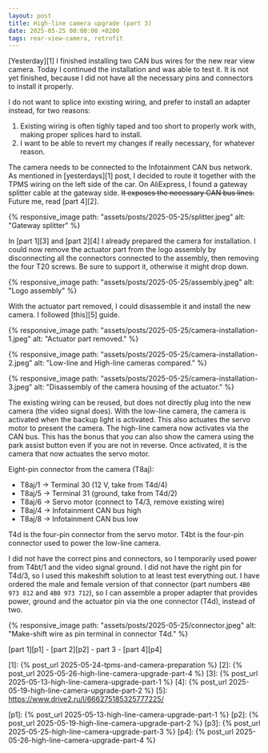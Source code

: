 ```yaml
---
layout: post
title: High-line camera upgrade (part 3)
date: 2025-05-25 00:00:00 +0200
tags: rear-view-camera, retrofit
---
```

[Yesterday][1] I finished installing two CAN bus wires for the new rear view
camera. Today I continued the installation and was able to test it. It is not
yet finished, because I did not have all the necessary pins and connectors to
install it properly.

I do not want to splice into existing wiring, and prefer to install an adapter
instead, for two reasons:

1. Existing wiring is often tighly taped and too short to properly work with,
   making proper splices hard to install.
3. I want to be able to revert my changes if really necessary, for whatever
   reason.

The camera needs to be connected to the Infotainment CAN bus network. As
mentioned in [yesterdays][1] post, I decided to route it together with the TPMS
wiring on the left side of the car. On AliExpress, I found a gateway splitter
cable at the gateway side. ~~It exposes the necessary CAN bus lines.~~ Future
me, read [part 4][2].

{% responsive_image path: "assets/posts/2025-05-25/splitter.jpeg" alt: "Gateway splitter" %}

In [part 1][3] and [part 2][4] I already prepared the camera for installation.
I could now remove the actuator part from the logo assembly by disconnecting
all the connectors connected to the assembly, then removing the four T20
screws. Be sure to support it, otherwise it might drop down.

{% responsive_image path: "assets/posts/2025-05-25/assembly.jpeg" alt: "Logo assembly" %}

With the actuator part removed, I could disassemble it and install the new
camera. I followed [this][5] guide.

{% responsive_image path: "assets/posts/2025-05-25/camera-installation-1.jpeg" alt: "Actuator part removed." %}

{% responsive_image path: "assets/posts/2025-05-25/camera-installation-2.jpeg" alt: "Low-line and High-line cameras compared." %}

{% responsive_image path: "assets/posts/2025-05-25/camera-installation-3.jpeg" alt: "Disassembly of the camera housing of the actuator." %}

The existing wiring can be reused, but does not directly plug into the new
camera (the video signal does). With the low-line camera, the camera is
activated when the backup light is activated. This also actuates the servo
motor to present the camera. The high-line camera now activates via the CAN
bus. This has the bonus that you can also show the camera using the park assist
button even if you are not in reverse. Once activated, it is the camera that
now actuates the servo motor.

Eight-pin connector from the camera (T8aj):

* T8aj/1 -> Terminal 30 (12 V, take from T4d/4)
* T8aj/5 -> Terminal 31 (ground, take from T4d/2)
* T8aj/6 -> Servo motor (connect to T4/3, remove existing wire)
* T8aj/4 -> Infotainment CAN bus high
* T8aj/8 -> Infotainment CAN bus low

T4d is the four-pin connector from the servo motor. T4bt is the four-pin
connector used to power the low-line camera.

I did not have the correct pins and connectors, so I temporarily used power
from T4bt/1 and the video signal ground. I did not have the right pin for
T4d/3, so I used this makeshift solution to at least test everything out. I
have ordered the male and female version of that connector (part numbers
`4B0 973 812` and `4B0 973 712`), so I can assemble a proper adapter that
provides power, ground and the actuator pin via the one connector (T4d),
instead of two.

{% responsive_image path: "assets/posts/2025-05-25/connector.jpeg" alt: "Make-shift wire as pin terminal in connector T4d." %}

[part 1][p1] - [part 2][p2] - part 3 - [part 4][p4]

[1]: {% post_url 2025-05-24-tpms-and-camera-preparation %}
[2]: {% post_url 2025-05-26-high-line-camera-upgrade-part-4 %}
[3]: {% post_url 2025-05-13-high-line-camera-upgrade-part-1 %}
[4]: {% post_url 2025-05-19-high-line-camera-upgrade-part-2 %}
[5]: https://www.drive2.ru/l/666275185325777225/

[p1]: {% post_url 2025-05-13-high-line-camera-upgrade-part-1 %}
[p2]: {% post_url 2025-05-19-high-line-camera-upgrade-part-2 %}
[p3]: {% post_url 2025-05-25-high-line-camera-upgrade-part-3 %}
[p4]: {% post_url 2025-05-26-high-line-camera-upgrade-part-4 %}
